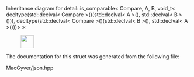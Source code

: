 <div id="structdetail_1_1is__comparable_3_01_compare_00_01_a_00_01_b_00_01void__t_3_01decltype_07std_1_1d1335caac8ed6d774dd842c8360097f7d">

</div>

<span id="structdetail_1_1is__comparable_3_01_compare_00_01_a_00_01_b_00_01void__t_3_01decltype_07std_1_1d1335caac8ed6d774dd842c8360097f7d"
label="structdetail_1_1is__comparable_3_01_compare_00_01_a_00_01_b_00_01void__t_3_01decltype_07std_1_1d1335caac8ed6d774dd842c8360097f7d"></span>
Inheritance diagram for detail::is_comparable$<$ Compare, A, B,
void_t$<$ decltype(std::declval$<$ Compare $>$()(std::declval$<$ A
$>$(), std::declval$<$ B $>$())), decltype(std::declval$<$ Compare
$>$()(std::declval$<$ B $>$(), std::declval$<$ A $>$()))$>$ $>$:

<figure>
<div class="center">
<img
src="structdetail_1_1is__comparable_3_01_compare_00_01_a_00_01_b_00_01void__t_3_01decltype_07std_1_1d1335caac8ed6d774dd842c8360097f7d"
style="height:0.95645cm" />
</div>
</figure>

The documentation for this struct was generated from the following file:

<div class="DoxyCompactItemize">

MacGyver/json.hpp

</div>
